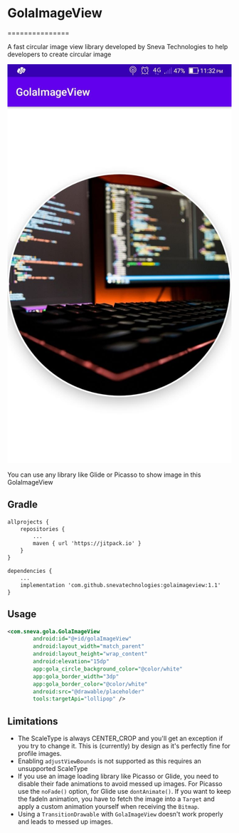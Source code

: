 # GolaImageView

===============

A fast circular image view library developed by Sneva Technologies to help developers to create circular image

![GolaImageView](https://github.com/snevatechnologies/GolaImageView/blob/d1bb8b173067efe711848934daff25bb11f6eb31/photo_6213068565221846988_y.jpg)

You can use any library like Glide or Picasso to show image in this GolaImageView

Gradle
------
```
allprojects {
	repositories {
		...
		maven { url 'https://jitpack.io' }
	}
}
```
```
dependencies {
	...
	implementation 'com.github.snevatechnologies:golaimageview:1.1'
}
```

Usage
-----
```xml
<com.sneva.gola.GolaImageView
        android:id="@+id/golaImageView"
        android:layout_width="match_parent"
        android:layout_height="wrap_content"
        android:elevation="15dp"
        app:gola_circle_background_color="@color/white"
        app:gola_border_width="3dp"
        app:gola_border_color="@color/white"
        android:src="@drawable/placeholder"
        tools:targetApi="lollipop" />
```

Limitations
-----------
* The ScaleType is always CENTER_CROP and you'll get an exception if you try to change it. This is (currently) by design as it's perfectly fine for profile images.
* Enabling `adjustViewBounds` is not supported as this requires an unsupported ScaleType
* If you use an image loading library like Picasso or Glide, you need to disable their fade animations to avoid messed up images. For Picasso use the `noFade()` option, for Glide use `dontAnimate()`. If you want to keep the fadeIn animation, you have to fetch the image into a `Target` and apply a custom animation yourself when receiving the `Bitmap`.
* Using a `TransitionDrawable` with `GolaImageView` doesn't work properly and leads to messed up images.
